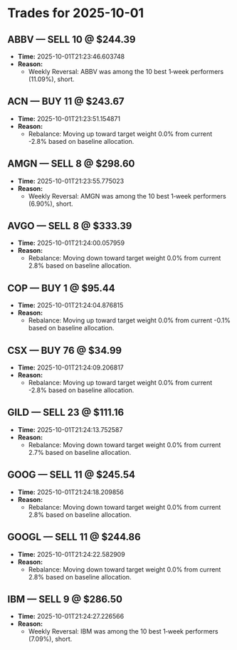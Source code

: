 # Trades for 2025-10-01

## ABBV — SELL 10 @ $244.39
- **Time:** 2025-10-01T21:23:46.603748
- **Reason:**
  - Weekly Reversal: ABBV was among the 10 best 1‑week performers (11.09%), short.

## ACN — BUY 11 @ $243.67
- **Time:** 2025-10-01T21:23:51.154871
- **Reason:**
  - Rebalance: Moving up toward target weight 0.0% from current -2.8% based on baseline allocation.

## AMGN — SELL 8 @ $298.60
- **Time:** 2025-10-01T21:23:55.775023
- **Reason:**
  - Weekly Reversal: AMGN was among the 10 best 1‑week performers (6.90%), short.

## AVGO — SELL 8 @ $333.39
- **Time:** 2025-10-01T21:24:00.057959
- **Reason:**
  - Rebalance: Moving down toward target weight 0.0% from current 2.8% based on baseline allocation.

## COP — BUY 1 @ $95.44
- **Time:** 2025-10-01T21:24:04.876815
- **Reason:**
  - Rebalance: Moving up toward target weight 0.0% from current -0.1% based on baseline allocation.

## CSX — BUY 76 @ $34.99
- **Time:** 2025-10-01T21:24:09.206817
- **Reason:**
  - Rebalance: Moving up toward target weight 0.0% from current -2.8% based on baseline allocation.

## GILD — SELL 23 @ $111.16
- **Time:** 2025-10-01T21:24:13.752587
- **Reason:**
  - Rebalance: Moving down toward target weight 0.0% from current 2.7% based on baseline allocation.

## GOOG — SELL 11 @ $245.54
- **Time:** 2025-10-01T21:24:18.209856
- **Reason:**
  - Rebalance: Moving down toward target weight 0.0% from current 2.8% based on baseline allocation.

## GOOGL — SELL 11 @ $244.86
- **Time:** 2025-10-01T21:24:22.582909
- **Reason:**
  - Rebalance: Moving down toward target weight 0.0% from current 2.8% based on baseline allocation.

## IBM — SELL 9 @ $286.50
- **Time:** 2025-10-01T21:24:27.226566
- **Reason:**
  - Weekly Reversal: IBM was among the 10 best 1‑week performers (7.09%), short.

